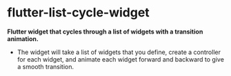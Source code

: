 # flutter-list-cycle-widget
__Flutter widget that cycles through a list of widgets with a transition animation.__

* The widget will take a list of widgets that you define, create a controller for each widget, and animate each widget forward and backward to give a smooth transition. 




